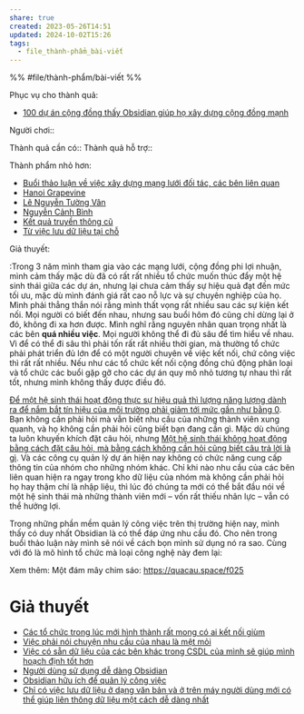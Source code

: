 ```yaml
---
share: true
created: 2023-05-26T14:51
updated: 2024-10-02T15:26
tags:
  - file_thành-phẩm_bài-viết
---
```

%%
#file/thành-phẩm/bài-viết
%%

Phục vụ cho thành quả:
- [100 dự án cộng đồng thấy Obsidian giúp họ xây dựng cộng đồng mạnh](../2%20Th%C3%A0nh%20qu%E1%BA%A3%20mong%20mu%E1%BB%91n/Nh%C3%B3m%20d%E1%BB%B1%20%C3%A1n%20d%C3%B9ng%20vault%20%C4%91%E1%BB%83%20qu%E1%BA%A3n%20l%C3%BD%20c%C3%B4ng%20vi%E1%BB%87c/100%20d%E1%BB%B1%20%C3%A1n%20c%E1%BB%99ng%20%C4%91%E1%BB%93ng%20th%E1%BA%A5y%20Obsidian%20gi%C3%BAp%20h%E1%BB%8D%20x%C3%A2y%20d%E1%BB%B1ng%20c%E1%BB%99ng%20%C4%91%E1%BB%93ng%20m%E1%BA%A1nh.md)

Người chơi:: 

Thành quả cần có::
Thành quả hỗ trợ::

Thành phẩm nhỏ hơn:
- [Buổi thảo luận về việc xây dựng mạng lưới đối tác, các bên liên quan](./Bu%E1%BB%95i%20th%E1%BA%A3o%20lu%E1%BA%ADn%20v%E1%BB%81%20vi%E1%BB%87c%20x%C3%A2y%20d%E1%BB%B1ng%20m%E1%BA%A1ng%20l%C6%B0%E1%BB%9Bi%20%C4%91%E1%BB%91i%20t%C3%A1c,%20c%C3%A1c%20b%C3%AAn%20li%C3%AAn%20quan.md)
- [Hanoi Grapevine](./Email/Hanoi%20Grapevine.md)
- [Lê Nguyễn Tường Vân](./Email/L%C3%AA%20Nguy%E1%BB%85n%20T%C6%B0%E1%BB%9Dng%20V%C3%A2n.md)
- [Nguyễn Cảnh Bình](./Email/Nguy%E1%BB%85n%20C%E1%BA%A3nh%20B%C3%ACnh.md)
- [Kết quả truyền thông cũ](./K%E1%BA%BFt%20qu%E1%BA%A3%20truy%E1%BB%81n%20th%C3%B4ng%20c%C5%A9.md)
- [Từ việc lưu dữ liệu tại chỗ](./T%E1%BB%AB%20vi%E1%BB%87c%20l%C6%B0u%20d%E1%BB%AF%20li%E1%BB%87u%20t%E1%BA%A1i%20ch%E1%BB%97.md)


Giả thuyết:

:Trong 3 năm mình tham gia vào các mạng lưới, cộng đồng phi lợi nhuận, mình cảm thấy mặc dù đã có rất rất nhiều tổ chức muốn thúc đẩy một hệ sinh thái giữa các dự án, nhưng lại chưa cảm thấy sự hiệu quả đạt đến mức tối ưu, mặc dù mình đánh giá rất cao nỗ lực và sự chuyên nghiệp của họ. Mình phải thẳng thắn nói rằng mình thất vọng rất nhiều sau các sự kiện kết nối. Mọi người có biết đến nhau, nhưng sau buổi hôm đó cũng chỉ dừng lại ở đó, không đi xa hơn được. Mình nghĩ rằng nguyên nhân quan trọng nhất là các bên **quá nhiều việc**. Mọi người không thể đi đủ sâu để tìm hiểu về nhau. Vì để có thể đi sâu thì phải tốn rất rất nhiều thời gian, mà thường tổ chức phải phát triển đủ lớn để có một người chuyên về việc kết nối, chứ công việc thì rất rất nhiều. Nếu như các tổ chức kết nối cộng đồng chủ động phân loại và tổ chức các buổi gặp gỡ cho các dự án quy mô nhỏ tương tự nhau thì rất tốt, nhưng mình không thấy được điều đó.

[Để một hệ sinh thái hoạt động thực sự hiệu quả thì lượng năng lượng dành ra để nắm bắt tín hiệu của môi trường phải giảm tới mức gần như bằng 0](../../../%E2%9A%A1Hi%E1%BB%83u%20bi%E1%BA%BFt%20s%C3%A2u/C%E1%BB%99ng%20%C4%91%E1%BB%93ng,%20h%E1%BB%87%20sinh%20th%C3%A1i,%20h%E1%BB%87%20ph%E1%BB%A9c%20h%E1%BB%A3p/H%E1%BB%87%20sinh%20th%C3%A1i/%C4%90%E1%BB%83%20m%E1%BB%99t%20h%E1%BB%87%20sinh%20th%C3%A1i%20ho%E1%BA%A1t%20%C4%91%E1%BB%99ng%20th%E1%BB%B1c%20s%E1%BB%B1%20hi%E1%BB%87u%20qu%E1%BA%A3%20th%C3%AC%20l%C6%B0%E1%BB%A3ng%20n%C4%83ng%20l%C6%B0%E1%BB%A3ng%20d%C3%A0nh%20ra%20%C4%91%E1%BB%83%20n%E1%BA%AFm%20b%E1%BA%AFt%20t%C3%ADn%20hi%E1%BB%87u%20c%E1%BB%A7a%20m%C3%B4i%20tr%C6%B0%E1%BB%9Dng%20ph%E1%BA%A3i%20gi%E1%BA%A3m%20t%E1%BB%9Bi%20m%E1%BB%A9c%20g%E1%BA%A7n%20nh%C6%B0%20b%E1%BA%B1ng%200.md). Bạn không cần phải hỏi mà vẫn biết nhu cầu của những thành viên xung quanh, và họ không cần phải hỏi cũng biết bạn đang cần gì. Mặc dù chúng ta luôn khuyến khích đặt câu hỏi, nhưng [Một hệ sinh thái không hoạt động bằng cách đặt câu hỏi, mà bằng cách không cần hỏi cũng biết câu trả lời là gì](../../../%E2%9A%A1Hi%E1%BB%83u%20bi%E1%BA%BFt%20s%C3%A2u/C%E1%BB%99ng%20%C4%91%E1%BB%93ng,%20h%E1%BB%87%20sinh%20th%C3%A1i,%20h%E1%BB%87%20ph%E1%BB%A9c%20h%E1%BB%A3p/H%E1%BB%87%20sinh%20th%C3%A1i/M%E1%BB%99t%20h%E1%BB%87%20sinh%20th%C3%A1i%20kh%C3%B4ng%20ho%E1%BA%A1t%20%C4%91%E1%BB%99ng%20b%E1%BA%B1ng%20c%C3%A1ch%20%C4%91%E1%BA%B7t%20c%C3%A2u%20h%E1%BB%8Fi,%20m%C3%A0%20b%E1%BA%B1ng%20c%C3%A1ch%20kh%C3%B4ng%20c%E1%BA%A7n%20h%E1%BB%8Fi%20c%C5%A9ng%20bi%E1%BA%BFt%20c%C3%A2u%20tr%E1%BA%A3%20l%E1%BB%9Di%20l%C3%A0%20g%C3%AC.md). Và các công cụ quản lý dự án hiện nay không có chức năng cung cấp thông tin của nhóm cho những nhóm khác. Chỉ khi nào nhu cầu của các bên liên quan hiện ra ngay trong kho dữ liệu của nhóm mà không cần phải hỏi họ hay thậm chí là nhập liệu, thì lúc đó chúng ta mới có thể bắt đầu nói về một hệ sinh thái mà những thành viên mới – vốn rất thiếu nhân lực – vẫn có thể hưởng lợi.

Trong những phần mềm quản lý công việc trên thị trường hiện nay, mình thấy có duy nhất Obsidian là có thể đáp ứng nhu cầu đó. Cho nên trong buổi thảo luận này mình sẽ nói về cách bọn mình sử dụng nó ra sao. Cùng với đó là mô hình tổ chức mà loại công nghệ này đem lại: 

Xem thêm: Một đám mây chim sáo: https://quacau.space/f025

# Giả thuyết
- [Các tổ chức trong lúc mới hình thành rất mong có ai kết nối giùm](../5%20Gi%E1%BA%A3%20thi%E1%BA%BFt/Nhu%20c%E1%BA%A7u/C%C3%A1c%20t%E1%BB%95%20ch%E1%BB%A9c%20trong%20l%C3%BAc%20m%E1%BB%9Bi%20h%C3%ACnh%20th%C3%A0nh%20r%E1%BA%A5t%20mong%20c%C3%B3%20ai%20k%E1%BA%BFt%20n%E1%BB%91i%20gi%C3%B9m.md)
- [Việc phải nói chuyện nhu cầu của nhau là mệt mỏi](../5%20Gi%E1%BA%A3%20thi%E1%BA%BFt/Nhu%20c%E1%BA%A7u/Vi%E1%BB%87c%20ph%E1%BA%A3i%20n%C3%B3i%20chuy%E1%BB%87n%20nhu%20c%E1%BA%A7u%20c%E1%BB%A7a%20nhau%20l%C3%A0%20m%E1%BB%87t%20m%E1%BB%8Fi.md)
- [Việc có sẵn dữ liệu của các bên khác trong CSDL của mình sẽ giúp mình hoạch định tốt hơn](../5%20Gi%E1%BA%A3%20thi%E1%BA%BFt/C%C3%B4ng%20c%E1%BB%A5/Vi%E1%BB%87c%20c%C3%B3%20s%E1%BA%B5n%20d%E1%BB%AF%20li%E1%BB%87u%20c%E1%BB%A7a%20c%C3%A1c%20b%C3%AAn%20kh%C3%A1c%20trong%20CSDL%20c%E1%BB%A7a%20m%C3%ACnh%20s%E1%BA%BD%20gi%C3%BAp%20m%C3%ACnh%20ho%E1%BA%A1ch%20%C4%91%E1%BB%8Bnh%20t%E1%BB%91t%20h%C6%A1n.md)
- [Người dùng sử dụng dễ dàng Obsidian](../5%20Gi%E1%BA%A3%20thi%E1%BA%BFt/C%C3%B4ng%20c%E1%BB%A5/Ng%C6%B0%E1%BB%9Di%20d%C3%B9ng%20s%E1%BB%AD%20d%E1%BB%A5ng%20d%E1%BB%85%20d%C3%A0ng%20Obsidian.md)
- [Obsidian hữu ích để quản lý công việc](../5%20Gi%E1%BA%A3%20thi%E1%BA%BFt/C%C3%B4ng%20c%E1%BB%A5/Obsidian%20h%E1%BB%AFu%20%C3%ADch%20%C4%91%E1%BB%83%20qu%E1%BA%A3n%20l%C3%BD%20c%C3%B4ng%20vi%E1%BB%87c.md)
- [Chỉ có việc lưu dữ liệu ở dạng văn bản và ở trên máy người dùng mới có thể giúp liên thông dữ liệu một cách dễ dàng nhất](../5%20Gi%E1%BA%A3%20thi%E1%BA%BFt/C%C3%B4ng%20c%E1%BB%A5/Ch%E1%BB%89%20c%C3%B3%20vi%E1%BB%87c%20l%C6%B0u%20d%E1%BB%AF%20li%E1%BB%87u%20%E1%BB%9F%20d%E1%BA%A1ng%20v%C4%83n%20b%E1%BA%A3n%20v%C3%A0%20%E1%BB%9F%20tr%C3%AAn%20m%C3%A1y%20ng%C6%B0%E1%BB%9Di%20d%C3%B9ng%20m%E1%BB%9Bi%20c%C3%B3%20th%E1%BB%83%20gi%C3%BAp%20li%C3%AAn%20th%C3%B4ng%20d%E1%BB%AF%20li%E1%BB%87u%20m%E1%BB%99t%20c%C3%A1ch%20d%E1%BB%85%20d%C3%A0ng%20nh%E1%BA%A5t.md)
